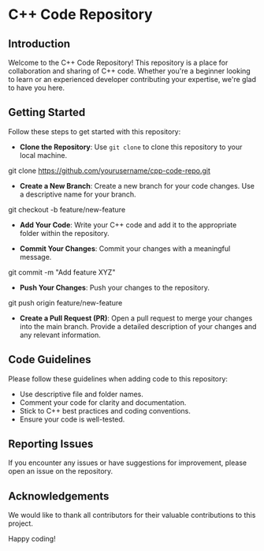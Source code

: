 # C++ Code Repository

## Introduction
Welcome to the C++ Code Repository! This repository is a place for collaboration and sharing of C++ code. Whether you're a beginner looking to learn or an experienced developer contributing your expertise, we're glad to have you here.

## Getting Started
Follow these steps to get started with this repository:

- **Clone the Repository**: Use `git clone` to clone this repository to your local machine.
  
git clone https://github.com/yourusername/cpp-code-repo.git

- **Create a New Branch**: Create a new branch for your code changes. Use a descriptive name for your branch.

git checkout -b feature/new-feature

- **Add Your Code**: Write your C++ code and add it to the appropriate folder within the repository.

- **Commit Your Changes**: Commit your changes with a meaningful message.

git commit -m "Add feature XYZ"

- **Push Your Changes**: Push your changes to the repository.

git push origin feature/new-feature

- **Create a Pull Request (PR)**: Open a pull request to merge your changes into the main branch. Provide a detailed description of your changes and any relevant information.

## Code Guidelines
Please follow these guidelines when adding code to this repository:

- Use descriptive file and folder names.
- Comment your code for clarity and documentation.
- Stick to C++ best practices and coding conventions.
- Ensure your code is well-tested.

## Reporting Issues
If you encounter any issues or have suggestions for improvement, please open an issue on the repository.

## Acknowledgements
We would like to thank all contributors for their valuable contributions to this project.

Happy coding!
